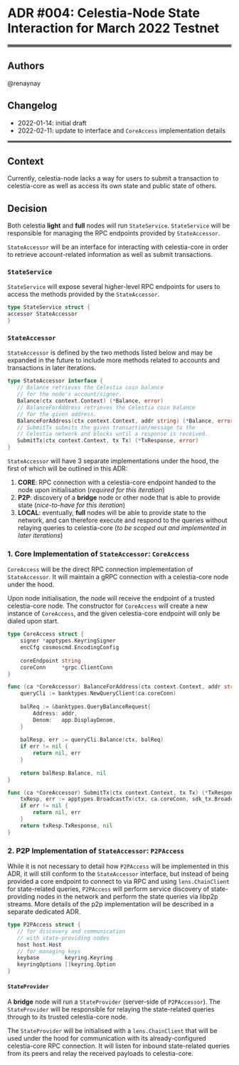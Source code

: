 # ADR #004: Celestia-Node State Interaction for March 2022 Testnet

<hr style="border:3px solid gray"> </hr>

## Authors

@renaynay

## Changelog

* 2022-01-14: initial draft
* 2022-02-11: update to interface and `CoreAccess` implementation details

<hr style="border:2px solid gray"> </hr>

## Context

Currently, celestia-node lacks a way for users to submit a transaction to celestia-core as well as access its own state
and public state of others.

## Decision

Both celestia **light** and **full** nodes will run `StateService`.
`StateService` will be responsible for managing the RPC endpoints provided by `StateAccessor`.

`StateAccessor` will be an interface for interacting with celestia-core in order to retrieve account-related information
as well as submit transactions.

### `StateService`

`StateService` will expose several higher-level RPC endpoints for users to access the methods provided by the
`StateAccessor`.

```go
type StateService struct {
accessor StateAccessor
}
``` 

### `StateAccessor`

`StateAccessor` is defined by the two methods listed below and may be expanded in the future to include more methods
related to accounts and transactions in later iterations.

```go
type StateAccessor interface {
   // Balance retrieves the Celestia coin balance
   // for the node's account/signer.
   Balance(ctx context.Context) (*Balance, error)
   // BalanceForAddress retrieves the Celestia coin balance
   // for the given address.
   BalanceForAddress(ctx context.Context, addr string) (*Balance, error)
   // SubmitTx submits the given transaction/message to the
   // Celestia network and blocks until a response is received.
   SubmitTx(ctx context.Context, tx Tx) (*TxResponse, error)
}
```

`StateAccessor` will have 3 separate implementations under the hood, the first of which will be outlined in this ADR:

1. **CORE**: RPC connection with a celestia-core endpoint handed to the node upon initialisation
   (*required for this iteration*)
2. **P2P**: discovery of a **bridge** node or other node that is able to provide state (*nice-to-have for this
   iteration*)
3. **LOCAL**: eventually, **full** nodes will be able to provide state to the network, and can therefore execute and
   respond to the queries without relaying queries to celestia-core (*to be scoped out and implemented in later
   iterations*)

### 1. Core Implementation of `StateAccessor`: `CoreAccess`

`CoreAccess` will be the direct RPC connection implementation of `StateAccessor`. It will maintain a gRPC connection
with a celestia-core node under the hood.

Upon node initialisation, the node will receive the endpoint of a trusted celestia-core node. The constructor for
`CoreAccess` will create a new instance of `CoreAccess`, and the given celestia-core endpoint will only be dialed upon
start.

```go
type CoreAccess struct {
    signer *apptypes.KeyringSigner
    encCfg cosmoscmd.EncodingConfig
    
    coreEndpoint string
    coreConn     *grpc.ClientConn
}

func (ca *CoreAccessor) BalanceForAddress(ctx context.Context, addr string) (*Balance, error) {
    queryCli := banktypes.NewQueryClient(ca.coreConn)
    
    balReq := &banktypes.QueryBalanceRequest{
        Address: addr,
        Denom:   app.DisplayDenom,
    }
    
    balResp, err := queryCli.Balance(ctx, balReq)
    if err != nil {
        return nil, err
    }
    
    return balResp.Balance, nil
}

func (ca *CoreAccessor) SubmitTx(ctx context.Context, tx Tx) (*TxResponse, error) {
    txResp, err := apptypes.BroadcastTx(ctx, ca.coreConn, sdk_tx.BroadcastMode_BROADCAST_MODE_SYNC, tx)
    if err != nil {
        return nil, err
    }
    return txResp.TxResponse, nil
}

```

### 2. P2P Implementation of `StateAccessor`: `P2PAccess`

While it is not necessary to detail how `P2PAccess` will be implemented in this ADR, it will still conform to the
`StateAccessor` interface, but instead of being provided a core endpoint to connect to via RPC and
using `lens.ChainClient`
for state-related queries, `P2PAccess` will perform service discovery of state-providing nodes in the network and
perform the state queries via libp2p streams. More details of the p2p implementation will be described in a separate
dedicated ADR.

```go
type P2PAccess struct {
   // for discovery and communication
   // with state-providing nodes
   host host.Host
   // for managing keys
   keybase        keyring.Keyring
   keyringOptions []keyring.Option
}
```

#### `StateProvider`

A **bridge** node will run a `StateProvider` (server-side of `P2PAccessor`). The `StateProvider` will be responsible for
relaying the state-related queries through to its trusted celestia-core node.

The `StateProvider` will be initialised with a `lens.ChainClient` that will be used under the hood for communication
with its already-configured celestia-core RPC connection. It will listen for inbound state-related queries from its
peers and relay the received payloads to celestia-core.
